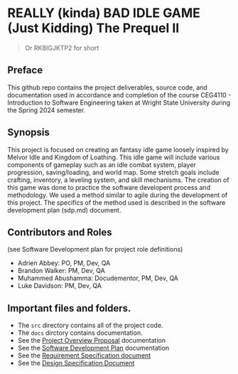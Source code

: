 # REALLY (kinda) BAD IDLE GAME (Just Kidding) The Prequel II

> Or RKBIGJKTP2 for short

## Preface
This github repo contains the project deliverables, source code, and documentation used in accordance and completion of the course CEG4110 - Introduction to Software Engineering taken at Wright State University during the Spring 2024 semester.

## Synopsis
This project is focused on creating an fantasy idle game loosely inspired by Melvor Idle and Kingdom of Loathing. This idle game will include various components of gameplay such as an idle combat system, player progression, saving/loading, and world map. Some stretch goals include crafting, inventory, a leveling system, and skill mechanisms. The creation of this game was done to practice the software developent process and methodology. We used a method similar to agile during the development of this project. The specifics of the method used is described in the software development plan (sdp.md) document.

## Contributors and Roles 
(see Software Development plan for project role definitions)
- Adrien Abbey: PO, PM, Dev, QA
- Brandon Walker: PM, Dev, QA
- Muhammed Abushamma: Docudementor, PM, Dev, QA
- Luke Davidson: PM, Dev, QA

## Important files and folders.
* The `src` directory contains all of the project code.
* The `docs` dirctory contains documentation.
* See the [Project Overview Proposal](./docs/pop.md) documentation
* See the [Software Development Plan](./docs/sdp.md) documentation
* See the [Requirement Specification document](./docs/rsd.md)
* See the [Design Specification Document](./docs/dsd.md)
